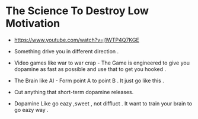 
# The Science To Destroy Low Motivation

- https://www.youtube.com/watch?v=j1WTP4Q7KGE

- Something drive you in different direction . 

- Video games like war to war crap - The Game is engineered to give you dopamine as fast as possible and use that to get you hooked .

- The Brain like AI - Form point A to point B . It just go like this .

- Cut anything that short-term dopamine releases.

- Dopamine Like go eazy ,sweet , not diffluct . It want to train your brain to go eazy way .





